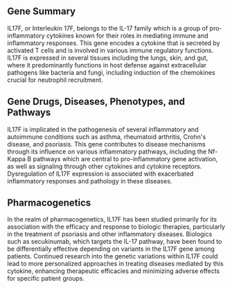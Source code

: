 ## Gene Summary
IL17F, or Interleukin 17F, belongs to the IL-17 family which is a group of pro-inflammatory cytokines known for their roles in mediating immune and inflammatory responses. This gene encodes a cytokine that is secreted by activated T cells and is involved in various immune regulatory functions. IL17F is expressed in several tissues including the lungs, skin, and gut, where it predominantly functions in host defense against extracellular pathogens like bacteria and fungi, including induction of the chemokines crucial for neutrophil recruitment.

## Gene Drugs, Diseases, Phenotypes, and Pathways
IL17F is implicated in the pathogenesis of several inflammatory and autoimmune conditions such as asthma, rheumatoid arthritis, Crohn's disease, and psoriasis. This gene contributes to disease mechanisms through its influence on various inflammatory pathways, including the Nf-Kappa B pathways which are central to pro-inflammatory gene activation, as well as signaling through other cytokines and cytokine receptors. Dysregulation of IL17F expression is associated with exacerbated inflammatory responses and pathology in these diseases.

## Pharmacogenetics
In the realm of pharmacogenetics, IL17F has been studied primarily for its association with the efficacy and response to biologic therapies, particularly in the treatment of psoriasis and other inflammatory diseases. Biologics such as secukinumab, which targets the IL-17 pathway, have been found to be differentially effective depending on variants in the IL17F gene among patients. Continued research into the genetic variations within IL17F could lead to more personalized approaches in treating diseases mediated by this cytokine, enhancing therapeutic efficacies and minimizing adverse effects for specific patient groups.